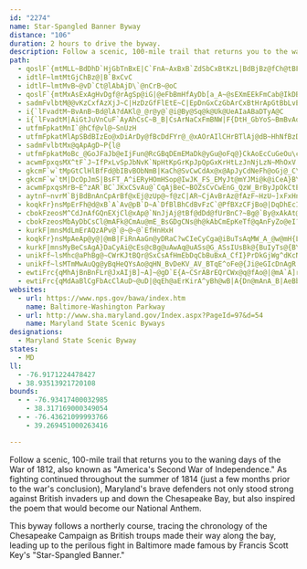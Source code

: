 ```yaml
---
id: "2274"
name: Star-Spangled Banner Byway
distance: "106"
duration: 2 hours to drive the byway.
description: Follow a scenic, 100-mile trail that returns you to the waning days of the War of 1812, also known as "America's Second War of Independence."
path:
  - qoslF`{mtMLL~BdDhD`HjGbTnBxE|C`FnA~AxBxB`ZdSbCxBtKzL|BdBjBz@fCh@tBFtFg@pJiA|Ga@bC?hC^lCv@bBx@rErD
  - idtlF~lmtMtGjChBz@|B`BxCvC
  - idtlF~lmtMvB~@vD`Ct@lAbAjD\`@nCrB~@oC
  - qoslF`{mtMxAsExAgHvDgf@rAgSp@iG|@eFbBmHfAyDb[a_A~@sEXmEEkFmCab@IkDBmEZ{F^yCb@mCxBgJ|AgF|IqUbDqGbHuKtBoD~CqGdMwX~A{Ft@aF`@uER}Ej@cC|FeNnAwBn@q@|@k@xBq@dAo@lP}CtIo@lJZ`UjC`GJdJi@`Eu@d{Aeb@tFmArDShGOby@a@pFLrDj@vCv@|EzBvo@|]jElClDnCrH~HhTvYfClCbFnE|AjAbGrDlExBvF~BnL|Flc@|X
  - sadmFvlbtM@@vKzCxfAzXjJ~C|HzDzGfFlEtE~C|EpDnGxCzGbArCxBtHrApGtBbLvEvTlCxHlFzKlDnGpDpFfD~EpDhEN^pInIbCpBbDrBpE~BhEtA`HvAxOfBbFpAfE`BtFdDxOnMrClBjNfHhHdEfVnQhEnC|GlCl@GxCZtCHrM@bD\~Bj@vFlChCtBpEpExC|BrDlB`FvAxC^rCD|Sq@nFJfCXnE`AzBv@pExBhF`EhF`GjErDjCdB
  - i{`lFvadtM~BvAnB~Bd@lA?dAKl@_@r@y@`@i@By@Sq@k@Uk@UeAIaABaDTyA@C
  - i{`lFvadtM|AiGtJuVnCuF`AyAhCsC~B_B|CsArNaCxFmBNW|F{DtH_GbYoS~BmBvAqAlCuD~CaFhCuFrAwDbBuFjA_GrMe|@bFwYvDuPx@wBnAaCdAmAfBeABoA}MRq@?CgFHo@Xu@~@qAxBaA|AeAdBeCf@mArDgOlB_JD}AQyAoDoKsBsIiDiKi@}Bs@oDmB_EiEiM}E_ZAq@D_@rD{Id@yAnC{Mp@aKd@mLhBiQN{C?{Ae@yG}AgLmAmOCuI_@sGGaFuAm_@SkAsDmMmCuK}@wF_AcE_A}CcCsFOk@OgAEeBFgD`@}CnBwI`FoOdAqAzC_C`E_CN_@GcASo@wG_Z_Am@_@e@iAsCyA{@wAi@eBuAs@kAcAaDiAaDuAkFSk@sAyAsGmGs@oAiEgRYmGDuE\}@n@OxXtEpZtEpDv@jIxBxCjAxE`CbGrD`DjCxC|DlFxKbU~f@tH~LjL~OrBxDr@xB~@`FbDlZdAvFr@tBr@~AdBtCvIrJnCrE~B~Fd@`Bx@xD^lCXrDNdD^t`@NrF^rDx@lEXdAhAdCdb@py@fDmGvI}RjBkIpF_X\sAfEaKdAuCX}BJaBX{F?yBYqA{BsGWsAO_B?aAReCXyAt@yBjOkb@`AwBf@}@lAkA`HoC~AeAb@e@jOqRlCgHrBgD~AqB`DsB|HgD
  - utfmFpkatMnI`@hCf@vl@~SnUzH
  - utfmFpkatMlApSBdBIzEo@xDiArDy@fBcDdFYr@_@xAOrAIlCHrBTlAj@dB~HhNfBzDj@pBRxA@r@AjA]rFLrCT`BbCnKNfB@xAEdAKv@i@`C}@`BiCdDyAfCo@pB[dBM|BNvAh@zAlDpEn@lA^dBNjBNzD?nBEdHc@pP?~BB~BzCtr@A~@Sl@lAj@pGrErB~@`ANlABvDSTwbAe@mEmAaUmBoa@FiAtBeQRsHNgBjBkJv@{HbB}JH}@IuIo@oH?gBTyCn@yA|EsEx@YvCm@d@c@bCuEhCeIv@sAtCgBfFw@x@o@PY
  - sadmFvlbtMx@qApAgD~P{l@
  - utfmFpkatMoBc_@GoJFaJb@eIjFun@RcGBqDEmEMaDk@yGu@oFq@}CkAoEcCuGeOu\cCsDiCcDgBcByDyCeCoAoGyByBe@iFm@kDQcF?mEVqI`A
  - acwmFpxqsMX^tF`J~IfPxLvSpJbNvK`NpHtKpGrKpJpQpGxKrHtLzJnNjLzN~MhOxV|VzItJzInKjIlKhXl_@`FlGzJjL`OdO`HrGlFrE|T`QzP`MvUjOzNjHbNbG|M~EjJ~C`LbEjGjCbGrCvV`NdGxCri@jVxElChLdJvBlA
  - gkcmF`w`tMpGtClHlBfFd@bIBvBObNmB|KaCh@SvCwCdAx@x@ApJyCdNeFh@oGj@_C\o@bDsE|C_CnAk@bAUz@K`BJx@ZdA~@^x@t@fCrMiIlAk@`@A
  - gkcmF`w`tM|DcOpJmS|BsFT_A^iERyHOmHSop@IwJK_FS_EMyJt@mYJMi@k@iCeA}BYs@a@uA}@_@mAY_@qCs@{@eAcBkAUg@
  - acwmFpxqsMrB~E^zAR`BC`JKxCSvAu@`CqAjBeC~BOZsCvCwEnG_QzW_BrByJpOkCtEcBdEcGzMuKjS_LbSwXxg@yP|]
  - aytnF~nvrM`BjBdBnAnCpArBf@xEj@zUp@~f@zC|AR~CjAvBrAz@fAzF~HzU~]xFxHnCrClE~CrAr@rFnBhDh@hIt@vKpAnp@fFv\`ClEd@rB`@hC~@`ErChFdF|ErGlDnGnBxEnCnJbJr_@pH|YdShz@bChJrC|HlAlCjq@ncAfFlH~DvGvChG|@jCzDtOhDbMjBhGlB~E~DrIvC`FbFlGfFxFndAf}@jp@|k@xTnRxL|JfGrFlpAvvArCxC|HjGdIhEzMdFxPrFbV|Izc@tOtGxCxCdBjTtNxH`GjUbRpP`O|HrH`CbCbJrL
  - koqkFr}nsMpErFh@d@xB`A`Av@pB`D~A`DfBlBhCdBvFzC`@PfBXzCFjBo@|DqDhEcIr@w@bC{AvDkBhDmA
  - cbokFzeosM^CdJnAfGQnEXjCl@xAp@`NnJjAj@tBf@dDd@fUrBnC?~Bg@`By@xAkAt@_Ax@uAx@yBx@_EpBmM^gHTaCh@mBn@cAhA}@jLqH|FgDpFyEjD{B~W{KrDsA
  - cbokFzeosMbAyDbCsCl@mAFk@CmAu@mE_BsGDgCNs@h@kAbCmEpKeTf@qAnFyZo@eI?s@NmAhC{KzG{Ux@{DN_D?iNnAco@F_FOgAGkAJ}@Va@
  - kurkF|mnsMdLmErAQzAPv@`@~@~@`EfHnHxH
  - koqkFr}nsMpAeAp@y@|@mB|FiRnAaGn@yDRaC?wCIeCyCga@iBuTsAqMW_A_@w@mH{L@u@Zc@rH{Cr@k@rDaEb@s@Rg@NkBNkYP}B\sBt@{CbAmBxB}Cf@sA\}AVcDO{G?gCNmE`@gEl@eDnAiDfB}D~AiGlDoRt@{KEm@
  - kurkF|mnsMyBeCsAgA}DaCyAi@cEs@cBg@uAwAq@uASs@G_ASsIUsBk@{BuIyTs@{BYeAuEeYc@uDi@cICcEb@sDhAqDN_Ab@aGSiAcA_BUq@UeBIaE@gJAmASkBi@cBuBsFaJ}SgDkGeI{KuDoKo@wA{CgD{AyB_@Og@F
  - unikFf~lsMhc@aPhBg@~CWrKJtBQr@SxCsAfHmEbDqCbBuBxA_CfI}PrDkGjWg^dKcNhEyDfLyHhJ{ErL{FtAk@fCc@v@EnBJrDx@rLvHbIfCnATfA?dCUvA]pAe@n@m@fIwJdJgIpJ_LdJaJxAeAlImF`DmCrCoBxEkChLmFhHuB~Pu@hR]vAUnHuBtH}@|CDnCRvBb@hBlAxLtJnBp@vEz@nCJhD[bCIdM~@vG?fEMtARnLrDbEfCjDjAnGnDbBv@|GxBvA~@rBlB~BtCXn@lDbOtAhDb@t@n@`@bCp@|B~@pIzFhAdAxCrE`F`EhChCt@jARjADtAu@`KI|CNtAhAzEJjDv@tEh@|AxEbHx@x@hC|A|U{OlBsAxAsAfAeB~DsL~@{AnA_A~JuF~AwAfBsBtL}QtByBxAgA|B_@|FYdLqBlAYbQuGtHeChYmG~Ce@~CG`ERzGpBjCh@~Dd@dFVzLtBnC\lDRnMg@hIiA|Bg@xMmF|By@zA[vFW|DF`Gb@rCl@re@lRtBbA|C|BfCzCdJbQdYrm@pAjBrB`BzXhLzQxInCjAbCr@lR`B`Dl@|Ad@fCjArErCfFhCnRlHbAoFrAyDtBmDlGsHpBoCn@iAbAaCrCuIfCuGfEgIvBeDlAeBbe@ah@bE_EbSiPjC_D|BaEh@mAhAgGlDo[hBqN|@{EzAsFhMc_@bBiGtAgLb@aJIeVGkFm@gJuFok@e@sIEmGNgIlAmb@n@sGx@_Ep^ckAl@_Cj@gFJeDUmNLwEbHmn@RgCnD{ZXuDRmFZGlBL\RzBR`AKpAe@`AAdE~AlAPd@Et@_@jBqAd@SlMwBtA]Ti@DYYcULsAl@{@fCqBfBkB~Bg@rAy@v@gAd@cBTiBT_FCgBe@gDOyC?_Fh@qREs@]sAAk@NgCXqAtAgClBaEh@}EdAoFlB}ODgORkFt@uFf@yAvBgCvBkDn@sBb@uCSuGKi@[y@gAuAgDiBmC{CkAgBsCsC_@y@YqAMuAK_CJsBb@kBb@sEn@mCjAeBRm@KuB[eD?gCjBaSh@}NIaBbBqB~@a@jCCxB[dFYvA@hEj@rAEbAs@jBkDVy@^{D\eBbGoT~@yB\{Ax@yFMs@cAsAwC{Ga@mBCyCaB_COc@KaAAyDO_BgCaI_AuESeCE_EXqHReCGsCk@kEiCcI?gBt@sG^qB\aA|E_HrC}EdBiBbDiCfH_FrCyCnHiKdAmC|EmRhA_D~CgGn@cB`CkIhAaCyo@iSkB_AaBaBy@yA{AaFy@kBs@kAu@eA{LkMiB}@}A[sCKyDVwBX}E`BwIrEcAXeAFmAA_Be@aI_D~AaLrA}M^eFr@cPxA_Vt@eG|AgGrBmFjE{G~BkCnAgAvh@e[tQaKrDsAbBWvIYd{@PnDQxASxCs@vB_AnEgCn]kZtFiFjDiCzGmGbCkBhAkApq@cm@vCaD~@qA
  - unikFf~lsMTmMwAuQg@yBqHeQYsAo@qHN_BvDeKV_AV_BTqE^oFe@{Ji@eGIcDnAgR|A{KNmCPoMVeBl@kB
  - ewtiFrc{qMhAjBnBnFLr@JxAIjB]~A]~@gD`E{A~CSrABrEQrCWx@q@fAo@|@mA`A]r@WfAUjCD~@bAxArBzExA`AlCbAnFfCvBr@lGf@lB\fBd@dC~AxCtDbBpC\x@Lz@BrJ[rF?lA?fAJx@^x@dH~GxDqArBSvDXbIpApFl@nDFv@Gz]eFbDm@fHaBbUeGzAgAdGgKnBsB|QaMlFaClJmDrAw@lAgAlFaIxAgBxAqArD{BhBc@tI_@fNUfT?dAE`B]rB_AhFuDbAa@nB_@bA@bCWnAa@|CqBzJaJjO{K
  - ewtiFrc{qMdAaBlCgFbAcClAuD~@uD|@qEh@aErKirA^yBh@wB|A{Dn@mAnA_B|AeBbBuAdAo@lDsAlmB}i@rH_DzDmC`UgR|IgG|o@y[|CgB|DyCrGkGvCoDp^wh@fH{HvF{EpG_EjIoDbIqBlDm@vC_@xCSvFKhD?hBJlI~@hEx@tC`ApGfCjMxHvIfHzCrCtErD~@pArDfDnKhIpGtGxKxLhF`FnDdC|B`AbDx@zp@rK|Ct@|DbBzpAdz@fNtHtLbGrBh@bDPjLeAh@SfIy@HDbBF~A|@lElAd@D^ER_@d@mBmAq@u@kABi@Ne@`r@_^nBqArHoGtE_DtHwEhBoA`CyBDQES}BaCmCwA
websites:
  - url: https://www.nps.gov/bawa/index.htm
    name: Baltimore-Washington Parkway
  - url: http://www.sha.maryland.gov/Index.aspx?PageId=97&d=54
    name: Maryland State Scenic Byways
designations:
  - Maryland State Scenic Byway
states:
  - MD
ll:
  - -76.9171224478427
  - 38.93513921720108
bounds:
  - - -76.93417400032985
    - 38.317169000349054
  - - -76.43621099993766
    - 39.269451000263416

---
```


Follow a scenic, 100-mile trail that returns you to the waning days of the War of 1812, also known as "America's Second War of Independence." As fighting continued throughout the summer of 1814 (just a few months prior to the war's conclusion), Maryland's brave defenders not only stood strong against British invaders up and down the Chesapeake Bay, but also inspired the poem that would become our National Anthem.

This byway follows a northerly course, tracing the chronology of the Chesapeake Campaign as British troups made their way along the bay, leading up to the perilous fight in Baltimore made famous by Francis Scott Key's "Star-Spangled Banner."
